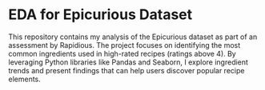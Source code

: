 # EDA for Epicurious Dataset

This repository contains my analysis of the Epicurious dataset as part of an assessment by Rapidious. The project focuses on identifying the most common ingredients used in high-rated recipes (ratings above 4). By leveraging Python libraries like Pandas and Seaborn, I explore ingredient trends and present findings that can help users discover popular recipe elements.
